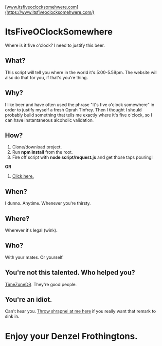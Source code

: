 [www.itsfiveoclocksomehwere.com](https://www.itsfiveoclocksomehwere.com/)

# ItsFiveOClockSomewhere
Where is it five o'clock? I need to justify this beer.

## What?
This script will tell you where in the world it's 5:00-5.59pm. The website will also do that for you, if that's you're thing. 

## Why?
I like beer and have often used the phrase "It's five o'clock somewhere" in order to justify myself a fresh Oprah Tinfrey. Then I thought I should probably build something that tells me exactly where it's five o'clock, so I can have instantaneous alcoholic validation.

## How?
1. Clone/download project.
2. Run **npm install** from the root.
3. Fire off script with **node script/request.js** and get those taps pouring!

**OR**

1. [Click here.](https://www.itsfiveoclocksomehwere.com/)

## When?
I dunno. Anytime. Whenever you're thirsty. 

## Where?
Wherever it's legal (wink).

## Who?
With your mates. Or yourself.

## You're not this talented. Who helped you?
[TimeZoneDB](https://timezonedb.com/). They're good people.

## You're an idiot.
Can't hear you. [Throw shrapnel at me here](https://buymeacoff.ee/LoveTheQ) if you really want that remark to sink in.

# Enjoy your Denzel Frothingtons.
